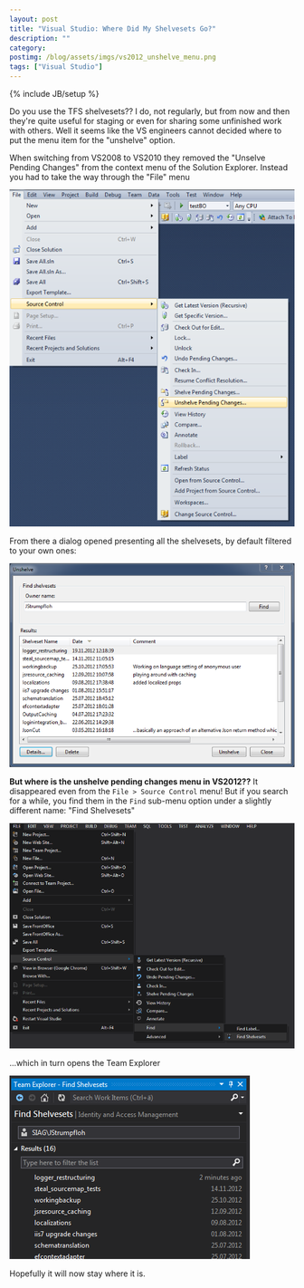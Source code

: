 ```yaml
---
layout: post
title: "Visual Studio: Where Did My Shelvesets Go?"
description: ""
category: 
postimg: /blog/assets/imgs/vs2012_unshelve_menu.png
tags: ["Visual Studio"]
---
```

{% include JB/setup %}

Do you use the TFS shelvesets?? I do, not regularly, but from now and then they're quite useful for staging or even for sharing some unfinished work with others. Well it seems like the VS engineers cannot decided where to put the menu item for the "unshelve" option.

When switching from VS2008 to VS2010 they removed the "Unselve Pending Changes" from the context menu of the Solution Explorer. Instead you had to take the way through the "File" menu

![](/blog/assets/imgs/vs2010_unshelve_menu.png)

From there a dialog opened presenting all the shelvesets, by default filtered to your own ones:

![](/blog/assets/imgs/vs2010_unshelve_view.png)

**But where is the unshelve pending changes menu in VS2012??** It disappeared even from the `File > Source Control` menu! But if you search for a while, you find them in the `Find` sub-menu option under a slightly different name: "Find Shelvesets"

![](/blog/assets/imgs/vs2012_unshelve_menu.png)

...which in turn opens the Team Explorer

![](/blog/assets/imgs/vs2012_unshelve_view.png)

Hopefully it will now stay where it is.